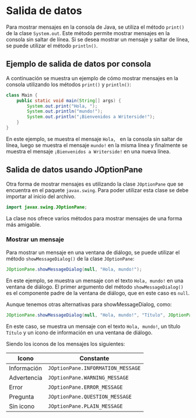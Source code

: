 # Salida de datos

Para mostrar mensajes en la consola de Java, se utiliza el método `print()` de la clase `System.out`. Este método
permite mostrar mensajes en la consola sin saltar de línea. Si se desea mostrar un mensaje y saltar de línea, se puede
utilizar el método `println()`.

## Ejemplo de salida de datos por consola

A continuación se muestra un ejemplo de cómo mostrar mensajes en la consola utilizando los métodos `print()` y
`println()`:

```java
class Main {
    public static void main(String[] args) {
        System.out.print("Hola, ");
        System.out.println("mundo!");
        System.out.println("¡Bienvenidos a Writerside!");
    }
}
```

En este ejemplo, se muestra el mensaje `Hola, ` en la consola sin saltar de línea, luego se muestra el mensaje `mundo!`
en la misma línea y finalmente se muestra el mensaje `¡Bienvenidos a Writerside!` en una nueva línea.

## Salida de datos usando JOptionPane

Otra forma de mostrar mensajes es utilizando la clase `JOptionPane` que se encuentra en el paquete `javax.swing`. Para
poder utilizar esta clase se debe importar al inicio del archivo.

```java
import javax.swing.JOptionPane;
``` 

La clase nos ofrece varios métodos para mostrar mensajes de una forma más amigable.

### Mostrar un mensaje

Para mostrar un mensaje en una ventana de diálogo, se puede utilizar el método `showMessageDialog()` de la clase
`JOptionPane`:

```java
JOptionPane.showMessageDialog(null, "Hola, mundo!");
```

En este ejemplo, se muestra un mensaje con el texto `Hola, mundo!` en una ventana de diálogo. El primer argumento del
método `showMessageDialog()` es el componente padre de la ventana de diálogo, que en este caso es `null`.

Aunque tenemos otras alternativas para showMessageDialog, como:

```java
JOptionPane.showMessageDialog(null, "Hola, mundo!", "Título", JOptionPane.INFORMATION_MESSAGE);
```

En este caso, se muestra un mensaje con el texto `Hola, mundo!`, un título `Título` y un icono de información en una
ventana de diálogo.

Siendo los iconos de los mensajes los siguientes:

| Icono       | Constante                         |
|-------------|-----------------------------------|
| Información | `JOptionPane.INFORMATION_MESSAGE` |
| Advertencia | `JOptionPane.WARNING_MESSAGE`     |
| Error       | `JOptionPane.ERROR_MESSAGE`       |
| Pregunta    | `JOptionPane.QUESTION_MESSAGE`    |
| Sin icono   | `JOptionPane.PLAIN_MESSAGE`       |
